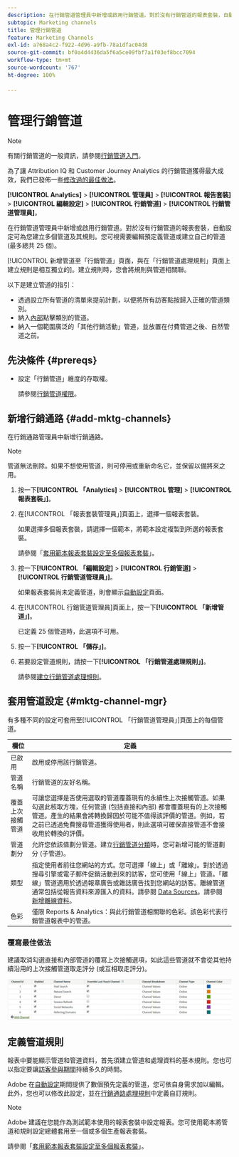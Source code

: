 ```yaml
---
description: 在行銷管道管理員中新增或啟用行銷管道。對於沒有行銷管道的報表套裝，自動設定可為您建立多個管道及其規則。您可視需要編輯預定義管道或建立自己的管道 (最多總共 25 個)。
subtopic: Marketing channels
title: 管理行銷管道
feature: Marketing Channels
exl-id: a768a4c2-f922-4d96-a9fb-78a1dfac04d8
source-git-commit: bf0a4d4436da5f6a5ce09fbf7a1f03ef8bcc7094
workflow-type: tm+mt
source-wordcount: '767'
ht-degree: 100%

---
```


# 管理行銷管道

>[!NOTE]
>
> 有關行銷管道的一般資訊，請參閱[行銷管道入門](/help/components/c-marketing-channels/c-getting-started-mchannel.md)。
>
> 為了讓 Attribution IQ 和 Customer Journey Analytics 的行銷管道獲得最大成效，我們已發佈一些[修改過的最佳做法](/help/components/c-marketing-channels/mchannel-best-practices.md)。

**[!UICONTROL Analytics]** > **[!UICONTROL 管理員]** > **[!UICONTROL 報告套裝]** > **[!UICONTROL 編輯設定]** > **[!UICONTROL 行銷管道]** > **[!UICONTROL 行銷管道管理員]**。

在行銷管道管理員中新增或啟用行銷管道。對於沒有行銷管道的報表套裝，自動設定可為您建立多個管道及其規則。您可視需要編輯預定義管道或建立自己的管道 (最多總共 25 個)。

[!UICONTROL 新增管道至「行銷管道」頁面，與在「行銷管道處理規則」頁面上建立規則是相互獨立的][](/help/admin/admin/c-manage-report-suites/c-edit-report-suites/marketing-channels/c-rules.md)。建立規則時，您會將規則與管道相關聯。

以下是建立管道的指引：

* 透過設立所有管道的清單來提前計劃，以便將所有訪客點按歸入正確的管道類別。
* 納入[內部](/help/admin/admin/c-manage-report-suites/c-edit-report-suites/marketing-channels/c-rules.md)點擊類別的管道。
* 納入一個範圍廣泛的「其他行銷活動」管道，並放置在付費管道之後、自然管道之前。


## 先決條件 {#prereqs}

* 設定「行銷管道」維度的存取權。

   請參閱[行銷管道權限](/help/components/c-marketing-channels/c-channel-report-access.md)。

## 新增行銷通路 {#add-mktg-channels}

在行銷通路管理員中新增行銷通路。

>[!NOTE]
>
>管道無法刪除。如果不想使用管道，則可停用或重新命名它，並保留以備將來之用。

1. 按一下&#x200B;**[!UICONTROL 「Analytics]** > **[!UICONTROL 管理]** > **[!UICONTROL 報表套裝」]**。
1. 在[!UICONTROL 「報表套裝管理員」]頁面上，選擇一個報表套裝。

   如果選擇多個報表套裝，請選擇一個範本，將範本設定複製到所選的報表套裝。

   請參閱「[套用範本報表套裝設定至多個報表套裝](/help/components/c-marketing-channels/c-getting-started-mchannel.md)」。

1. 按一下&#x200B;**[!UICONTROL 「編輯設定]** > **[!UICONTROL 行銷管道]** > **[!UICONTROL 行銷管道管理員」]**。

   如果報表套裝尚未定義管道，則會顯示[自動設定](/help/components/c-marketing-channels/c-getting-started-mchannel.md)頁面。

1. 在[!UICONTROL 行銷管道管理員]頁面上，按一下&#x200B;**[!UICONTROL 「新增管道」]**。

   已定義 25 個管道時，此選項不可用。

1. 按一下&#x200B;**[!UICONTROL 「儲存」]**。
1. 若要設定管道規則，請按一下&#x200B;**[!UICONTROL 「行銷管道處理規則」]**。

   請參閱[建立行銷管道處理規則](/help/admin/admin/c-manage-report-suites/c-edit-report-suites/marketing-channels/c-rules.md)。

## 套用管道設定 {#mktg-channel-mgr}

有多種不同的設定可套用至[!UICONTROL 「行銷管道管理員」]頁面上的每個管道。

| 欄位 | 定義 |
|--- |--- |
| 已啟用 | 啟用或停用該行銷管道。 |
| 管道名稱 | 行銷管道的友好名稱。 |
| 覆蓋上次接觸管道 | 可讓您選擇是否使用選取的管道覆蓋現有的永續性上次接觸管道。如果勾選此核取方塊，任何管道 (包括直接和內部) 都會覆蓋現有的上次接觸管道。產生的結果會將轉換歸因於可能不值得該評價的管道。例如，若之前已透過免費搜尋管道獲得使用者，則此選項可確保直接管道不會接收用於轉換的評價。 |
| 管道劃分 | 允許您依該值劃分管道。建立[行銷管道分類](/help/admin/admin/c-manage-report-suites/c-edit-report-suites/marketing-channels/classifications-mchannel.md)時，您可新增可能的管道劃分 (子管道)。 |
| 類型 | 指定使用者前往您網站的方式。您可選擇「線上」或「離線」。對於透過搜尋引擎或電子郵件促銷活動到來的訪客，您可使用「線上」管道。「離線」管道適用於透過報章廣告或雜誌廣告找到您網站的訪客。離線管道通常包括從報告資料來源匯入的資料。請參閱 [Data Sources](https://experienceleague.adobe.com/docs/analytics/import/data-sources/datasrc-home.html)。請參閱[新增離線資料](/help/components/c-marketing-channels/c-getting-started-mchannel.md)。 |
| 色彩 | 僅限 Reports &amp; Analytics：與此行銷管道相關聯的色彩。該色彩代表行銷管道報表中的管道。 |

### 覆寫最佳做法

建議取消勾選直接和內部管道的覆寫上次接觸選項，如此這些管道就不會從其他持續沿用的上次接觸管道取走評分 (或互相取走評分)。

![](assets/int-channel2.png)

## 定義管道規則

報表中要能顯示管道和管道資料，首先須建立管道和處理資料的基本規則。您也可以指定要讓[訪客參與期間](/help/admin/admin/c-manage-report-suites/c-edit-report-suites/marketing-channels/visitor-engagement.md)持續多久的時間。

Adobe 在[自動設定](/help/components/c-marketing-channels/c-getting-started-mchannel.md)期間提供了數個預先定義的管道，您可依自身需求加以編輯。此外，您也可以修改此設定，並在[行銷通路處理規則](/help/admin/admin/c-manage-report-suites/c-edit-report-suites/marketing-channels/c-rules.md)中定義自訂規則。

>[!NOTE]
>
>Adobe 建議在您能作為測試範本使用的報表套裝中設定報表。您可使用範本將管道和規則設定總體套用至一個或多個生產報表套裝。
>
>請參閱「[套用範本報表套裝設定至多個報表套裝](/help/components/c-marketing-channels/c-getting-started-mchannel.md)」。
